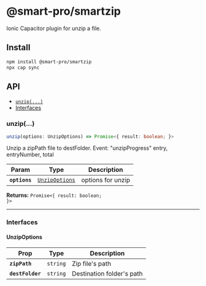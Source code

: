 # @smart-pro/smartzip

Ionic Capacitor plugin for unzip a file.

## Install

```bash
npm install @smart-pro/smartzip
npx cap sync
```

## API

<docgen-index>

* [`unzip(...)`](#unzip)
* [Interfaces](#interfaces)

</docgen-index>

<docgen-api>
<!--Update the source file JSDoc comments and rerun docgen to update the docs below-->

### unzip(...)

```typescript
unzip(options: UnzipOptions) => Promise<{ result: boolean; }>
```

Unzip a zipPath file to destFolder.
Event: "unzipProgress"
entry, entryNumber, total

| Param         | Type                                                  | Description       |
| ------------- | ----------------------------------------------------- | ----------------- |
| **`options`** | <code><a href="#unzipoptions">UnzipOptions</a></code> | options for unzip |

**Returns:** <code>Promise&lt;{ result: boolean; }&gt;</code>

--------------------


### Interfaces


#### UnzipOptions

| Prop             | Type                | Description               |
| ---------------- | ------------------- | ------------------------- |
| **`zipPath`**    | <code>string</code> | Zip file's path           |
| **`destFolder`** | <code>string</code> | Destination folder's path |

</docgen-api>
